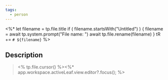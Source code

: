 ```yaml
---
tags: 
  - person
---
```


<%*
let filename = tp.file.title
if ( filename.startsWith("Untitled") ) {
  filename = await tp.system.prompt("File name: ")
  await tp.file.rename(filename)
} 
tR += `# ${filename}`
%>

## Description

> <% tp.file.cursor() %><%* app.workspace.activeLeaf.view.editor?.focus(); %>